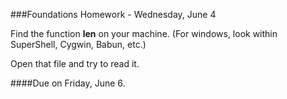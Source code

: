 ###Foundations Homework - Wednesday, June 4

Find the function **len** on your machine. (For windows, look within SuperShell, Cygwin, Babun, etc.)

Open that file and try to read it.

####Due on Friday, June 6.
